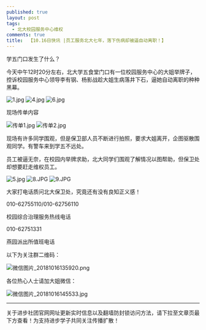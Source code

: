 ```yaml
---
published: true
layout: post
tags:
  - 北大校园服务中心维权
comments: true
title:  【10.16日快讯 |员工服务北大七年，落下伤病却被逼自动离职！】
---
```


学五门口发生了什么？

今天中午12时20分左右，北大学五食堂门口有一位校园服务中心的大姐举牌子，控诉校园服务中心领导李有钢、杨影战趁大姐生病落井下石，逼她自动离职的种种黑幕。

<img src="https://i.loli.net/2018/10/16/5bc570a1caf6d.jpg" alt="1.jpg" title="1.jpg" />

<img src="https://i.loli.net/2018/10/16/5bc570a1d96d8.jpg" alt="4.jpg" title="4.jpg" />

<img src="https://i.loli.net/2018/10/16/5bc570a3dc4b6.jpg" alt="6.jpg" title="6.jpg" />

现场传单内容

<img src="https://i.loli.net/2018/10/16/5bc573fd5bbcd.jpg" alt="传单1.jpg" title="传单1.jpg" />

<img src="https://i.loli.net/2018/10/16/5bc573f04a5e5.jpg" alt="传单2.jpg" title="传单2.jpg" />


现场有许多同学围观，但是保卫部人员不断进行拍照，要求大姐离开，企图驱散围观同学。有警车来到学五不远处。

员工被逼无奈，在校园内举牌求助，北大同学们围观了解情况以图帮助，但保卫处却想要赶走维权员工。

<img src="https://i.loli.net/2018/10/16/5bc575811ec9b.jpg" alt="5.jpg" title="5.jpg" />

<img src="https://i.loli.net/2018/10/16/5bc574dfbc92c.jpg" alt="8.JPG" title="8.JPG" />

<img src="https://i.loli.net/2018/10/16/5bc5758147edf.jpg" alt="9.JPG" title="9.JPG" />

大家打电话质问北大保卫处，究竟还有没有良知正义感！

010-62755110/010-62756110

校园综合治理服务热线电话

010-62751331

燕园派出所值班电话

以下为关注群二维码：

<img src="https://i.loli.net/2018/10/16/5bc57e5d7beb6.png" alt="微信图片_20181016135920.png" title="微信图片_20181016135920.png" />

各位热心人士请加大姐微信：

<img src="https://i.loli.net/2018/10/16/5bc58b7aae383.jpg" alt="微信图片_20181016145533.jpg" title="微信图片_20181016145533.jpg" />


---
关于进步社团官网网址更新实时信息以及翻墙防封锁访问方法，请下拉至文章页最下方查看！为支持进步学子共同关注传播扩散！

